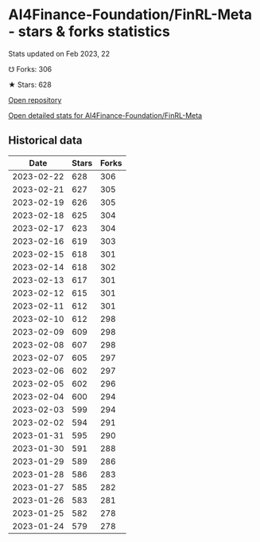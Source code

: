 # AI4Finance-Foundation/FinRL-Meta - stars & forks statistics

Stats updated on Feb 2023, 22

☋ Forks: 306

★ Stars: 628

[Open repository](https://github.com/AI4Finance-Foundation/FinRL-Meta)

[Open detailed stats for AI4Finance-Foundation/FinRL-Meta](https://reviewgithub.com/rep/AI4Finance-Foundation/FinRL-Meta)

## Historical data
| Date | Stars | Forks |
|------|-------|-------|
| 2023-02-22 | 628 | 306 | 
| 2023-02-21 | 627 | 305 | 
| 2023-02-19 | 626 | 305 | 
| 2023-02-18 | 625 | 304 | 
| 2023-02-17 | 623 | 304 | 
| 2023-02-16 | 619 | 303 | 
| 2023-02-15 | 618 | 301 | 
| 2023-02-14 | 618 | 302 | 
| 2023-02-13 | 617 | 301 | 
| 2023-02-12 | 615 | 301 | 
| 2023-02-11 | 612 | 301 | 
| 2023-02-10 | 612 | 298 | 
| 2023-02-09 | 609 | 298 | 
| 2023-02-08 | 607 | 298 | 
| 2023-02-07 | 605 | 297 | 
| 2023-02-06 | 602 | 297 | 
| 2023-02-05 | 602 | 296 | 
| 2023-02-04 | 600 | 294 | 
| 2023-02-03 | 599 | 294 | 
| 2023-02-02 | 594 | 291 | 
| 2023-01-31 | 595 | 290 | 
| 2023-01-30 | 591 | 288 | 
| 2023-01-29 | 589 | 286 | 
| 2023-01-28 | 586 | 283 | 
| 2023-01-27 | 585 | 282 | 
| 2023-01-26 | 583 | 281 | 
| 2023-01-25 | 582 | 278 | 
| 2023-01-24 | 579 | 278 | 

